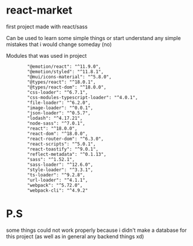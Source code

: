 # react-market
first project made with react/sass

Can be used to learn some simple things or 
start understand any simple mistakes that i would change someday (no)

Modules that was used in project
```
        "@emotion/react": "^11.9.0",
        "@emotion/styled": "^11.8.1",
        "@mui/icons-material": "^5.8.0",
        "@types/react": "^18.0.1",
        "@types/react-dom": "^18.0.0",
        "css-loader": "^6.7.1",
        "css-modules-typescript-loader": "^4.0.1",
        "file-loader": "^6.2.0",
        "image-loader": "^0.0.1",
        "json-loader": "^0.5.7",
        "lodash": "^4.17.21",
        "node-sass": "^7.0.1",
        "react": "^18.0.0",
        "react-dom": "^18.0.0",
        "react-router-dom": "^6.3.0",
        "react-scripts": "^5.0.1",
        "react-toastify": "^9.0.1",
        "reflect-metadata": "^0.1.13",
        "sass": "^1.52.1",
        "sass-loader": "^12.6.0",
        "style-loader": "^3.3.1",
        "ts-loader": "^9.2.8",
        "url-loader": "^4.1.1",
        "webpack": "^5.72.0",
        "webpack-cli": "^4.9.2"
```

# P.S
some things could not work properly because i didn't make a database for this project (as well as in general any backend things xd)